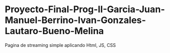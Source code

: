 # Proyecto-Final-Prog-II-Garcia-Juan-Manuel-Berrino-Ivan-Gonzales-Lautaro-Bueno-Melina
Pagina de streaming simple aplicando Html, JS, CSS
